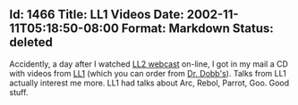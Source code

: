 Id: 1466
Title: LL1 Videos
Date: 2002-11-11T05:18:50-08:00
Format: Markdown
Status: deleted
--------------
Accidently, a day after I watched [LL2
webcast](http://ll2.ai.mit.edu) on-line, I got in my mail a CD with
videos from [LL1](http://ll1.mit.edu/) (which you can order from [Dr.
Dobb's](http://www.digitalriver.com/dr/v2/ec_MAIN.Entry10?xid=2823&SP=10023&PN=1&V1=387427)).
Talks from LL1 actually interest me more. LL1 had talks about Arc,
Rebol, Parrot, Goo. Good stuff.
